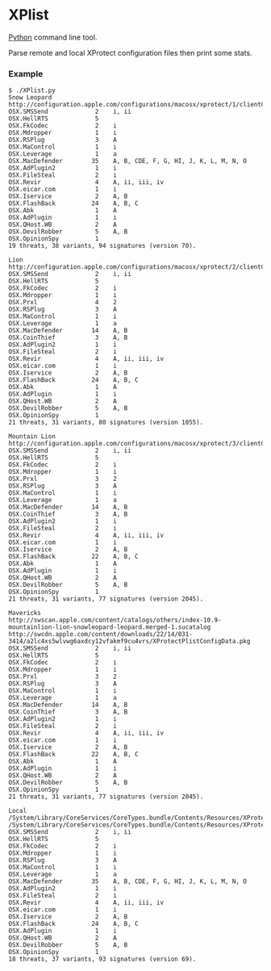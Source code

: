 # XPlist

[Python](http://python.org/) command line tool.

Parse remote and local XProtect configuration files then print some stats.

### Example

	$ ./XPlist.py 
	Snow Leopard
	http://configuration.apple.com/configurations/macosx/xprotect/1/clientConfiguration.plist
	OSX.SMSSend             2    i, ii                                        
	OSX.HellRTS             5                                                 
	OSX.FkCodec             2    i                                            
	OSX.Mdropper            1    i                                            
	OSX.RSPlug              3    A                                            
	OSX.MaControl           1    i                                            
	OSX.Leverage            1    a                                            
	OSX.MacDefender        35    A, B, CDE, F, G, HI, J, K, L, M, N, O        
	OSX.AdPlugin2           1    i                                            
	OSX.FileSteal           2    i                                            
	OSX.Revir               4    A, ii, iii, iv                               
	OSX.eicar.com           1    i                                            
	OSX.Iservice            2    A, B                                         
	OSX.FlashBack          24    A, B, C                                      
	OSX.Abk                 1    A                                            
	OSX.AdPlugin            1    i                                            
	OSX.QHost.WB            2    A                                            
	OSX.DevilRobber         5    A, B                                         
	OSX.OpinionSpy          1                                                 
	19 threats, 38 variants, 94 signatures (version 70).

	Lion
	http://configuration.apple.com/configurations/macosx/xprotect/2/clientConfiguration.plist
	OSX.SMSSend             2    i, ii                                        
	OSX.HellRTS             5                                                 
	OSX.FkCodec             2    i                                            
	OSX.Mdropper            1    i                                            
	OSX.Prxl                4    2                                            
	OSX.RSPlug              3    A                                            
	OSX.MaControl           1    i                                            
	OSX.Leverage            1    a                                            
	OSX.MacDefender        14    A, B                                         
	OSX.CoinThief           3    A, B                                         
	OSX.AdPlugin2           1    i                                            
	OSX.FileSteal           2    i                                            
	OSX.Revir               4    A, ii, iii, iv                               
	OSX.eicar.com           1    i                                            
	OSX.Iservice            2    A, B                                         
	OSX.FlashBack          24    A, B, C                                      
	OSX.Abk                 1    A                                            
	OSX.AdPlugin            1    i                                            
	OSX.QHost.WB            2    A                                            
	OSX.DevilRobber         5    A, B                                         
	OSX.OpinionSpy          1                                                 
	21 threats, 31 variants, 80 signatures (version 1055).

	Mountain Lion
	http://configuration.apple.com/configurations/macosx/xprotect/3/clientConfiguration.plist
	OSX.SMSSend             2    i, ii                                        
	OSX.HellRTS             5                                                 
	OSX.FkCodec             2    i                                            
	OSX.Mdropper            1    i                                            
	OSX.Prxl                3    2                                            
	OSX.RSPlug              3    A                                            
	OSX.MaControl           1    i                                            
	OSX.Leverage            1    a                                            
	OSX.MacDefender        14    A, B                                         
	OSX.CoinThief           3    A, B                                         
	OSX.AdPlugin2           1    i                                            
	OSX.FileSteal           2    i                                            
	OSX.Revir               4    A, ii, iii, iv                               
	OSX.eicar.com           1    i                                            
	OSX.Iservice            2    A, B                                         
	OSX.FlashBack          22    A, B, C                                      
	OSX.Abk                 1    A                                            
	OSX.AdPlugin            1    i                                            
	OSX.QHost.WB            2    A                                            
	OSX.DevilRobber         5    A, B                                         
	OSX.OpinionSpy          1                                                 
	21 threats, 31 variants, 77 signatures (version 2045).

	Mavericks
	http://swscan.apple.com/content/catalogs/others/index-10.9-mountainlion-lion-snowleopard-leopard.merged-1.sucatalog
	http://swcdn.apple.com/content/downloads/22/14/031-3414/a2lc4xs5wlvwg6axdcy12vfakmf9cu4vrs/XProtectPlistConfigData.pkg
	OSX.SMSSend             2    i, ii                                        
	OSX.HellRTS             5                                                 
	OSX.FkCodec             2    i                                            
	OSX.Mdropper            1    i                                            
	OSX.Prxl                3    2                                            
	OSX.RSPlug              3    A                                            
	OSX.MaControl           1    i                                            
	OSX.Leverage            1    a                                            
	OSX.MacDefender        14    A, B                                         
	OSX.CoinThief           3    A, B                                         
	OSX.AdPlugin2           1    i                                            
	OSX.FileSteal           2    i                                            
	OSX.Revir               4    A, ii, iii, iv                               
	OSX.eicar.com           1    i                                            
	OSX.Iservice            2    A, B                                         
	OSX.FlashBack          22    A, B, C                                      
	OSX.Abk                 1    A                                            
	OSX.AdPlugin            1    i                                            
	OSX.QHost.WB            2    A                                            
	OSX.DevilRobber         5    A, B                                         
	OSX.OpinionSpy          1                                                 
	21 threats, 31 variants, 77 signatures (version 2045).

	Local
	/System/Library/CoreServices/CoreTypes.bundle/Contents/Resources/XProtect.plist
	/System/Library/CoreServices/CoreTypes.bundle/Contents/Resources/XProtect.meta.plist
	OSX.SMSSend             2    i, ii                                        
	OSX.HellRTS             5                                                 
	OSX.FkCodec             2    i                                            
	OSX.Mdropper            1    i                                            
	OSX.RSPlug              3    A                                            
	OSX.MaControl           1    i                                            
	OSX.Leverage            1    a                                            
	OSX.MacDefender        35    A, B, CDE, F, G, HI, J, K, L, M, N, O        
	OSX.AdPlugin2           1    i                                            
	OSX.FileSteal           2    i                                            
	OSX.Revir               4    A, ii, iii, iv                               
	OSX.eicar.com           1    i                                            
	OSX.Iservice            2    A, B                                         
	OSX.FlashBack          24    A, B, C                                      
	OSX.AdPlugin            1    i                                            
	OSX.QHost.WB            2    A                                            
	OSX.DevilRobber         5    A, B                                         
	OSX.OpinionSpy          1                                                 
	18 threats, 37 variants, 93 signatures (version 69).

